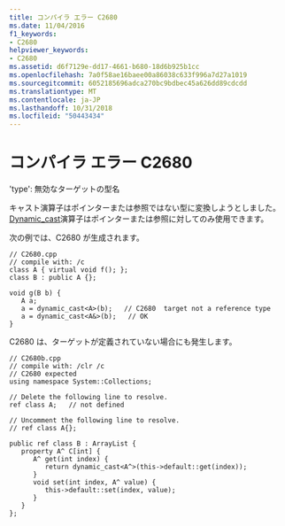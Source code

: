 ```yaml
---
title: コンパイラ エラー C2680
ms.date: 11/04/2016
f1_keywords:
- C2680
helpviewer_keywords:
- C2680
ms.assetid: d6f7129e-dd17-4661-b680-18d6b925b1cc
ms.openlocfilehash: 7a0f58ae16baee00a86038c633f996a7d27a1019
ms.sourcegitcommit: 6052185696adca270bc9bdbec45a626dd89cdcdd
ms.translationtype: MT
ms.contentlocale: ja-JP
ms.lasthandoff: 10/31/2018
ms.locfileid: "50443434"
---
```

# <a name="compiler-error-c2680"></a>コンパイラ エラー C2680

'type': 無効なターゲットの型名

キャスト演算子はポインターまたは参照ではない型に変換しようとしました。 [Dynamic_cast](../../cpp/dynamic-cast-operator.md)演算子はポインターまたは参照に対してのみ使用できます。

次の例では、C2680 が生成されます。

```
// C2680.cpp
// compile with: /c
class A { virtual void f(); };
class B : public A {};

void g(B b) {
   A a;
   a = dynamic_cast<A>(b);   // C2680  target not a reference type
   a = dynamic_cast<A&>(b);   // OK
}
```

C2680 は、ターゲットが定義されていない場合にも発生します。

```
// C2680b.cpp
// compile with: /clr /c
// C2680 expected
using namespace System::Collections;

// Delete the following line to resolve.
ref class A;   // not defined

// Uncomment the following line to resolve.
// ref class A{};

public ref class B : ArrayList {
   property A^ C[int] {
      A^ get(int index) {
         return dynamic_cast<A^>(this->default::get(index));
      }
      void set(int index, A^ value) {
         this->default::set(index, value);
      }
   }
};
```
